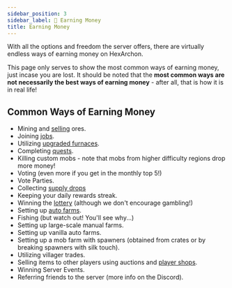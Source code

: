 ```yaml
---
sidebar_position: 3
sidebar_label: 💸 Earning Money
title: Earning Money
---
```


With all the options and freedom the server offers, there are virtually endless ways of earning money on HexArchon.

This page only serves to show the most common ways of earning money, just incase you are lost. It should be noted that the __most common ways are not necessarily the best ways of earning money__ - after all, that is how it is in real life!

## Common Ways of Earning Money
* Mining and [selling](../getting-started.md/#shop) ores.
* Joining [jobs](../getting-started.md/#jobs).
* Utilizing [upgraded furnaces](../gameplay-mechanics/furnaces.md).
* Completing [quests](../gameplay-mechanics/quests.md).
* Killing custom mobs - note that mobs from higher difficulty regions drop more money!
* Voting (even more if you get in the monthly top 5!)
* Vote Parties.
* Collecting [supply drops](../server-events/supply-drops.md)
* Keeping your daily rewards streak.
* Winning the [lottery](../server-events/lotteries.md) (although we don't encourage gambling!)
* Setting up [auto farms](../gameplay-mechanics/auto-farms.md).
* Fishing (but watch out! You'll see why...)
* Setting up large-scale manual farms.
* Setting up vanilla auto farms.
* Setting up a mob farm with spawners (obtained from crates or by breaking spawners with silk touch).
* Utilizing villager trades.
* Selling items to other players using auctions and [player shops](../gameplay-mechanics/player-shops.md).
* Winning Server Events.
* Referring friends to the server (more info on the Discord).